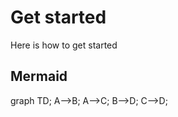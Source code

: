 # Get started
Here is how to get started

## Mermaid

graph TD;
    A-->B;
    A-->C;
    B-->D;
    C-->D;
